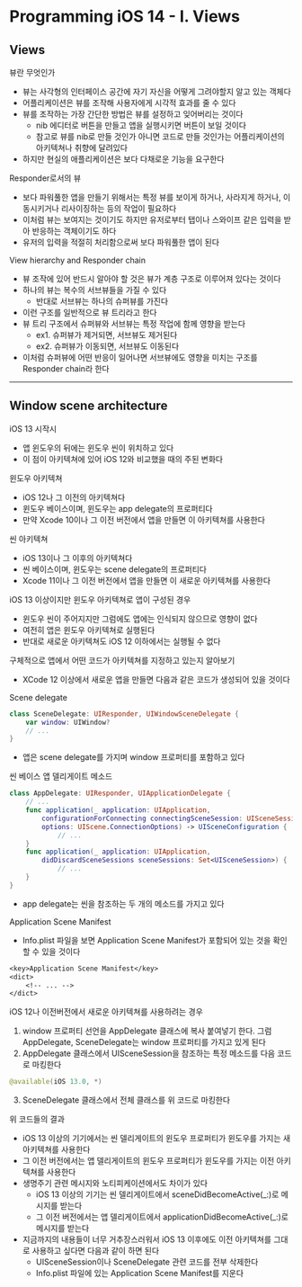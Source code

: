 # Programming iOS 14 - I. Views

## Views

뷰란 무엇인가
* 뷰는 사각형의 인터페이스 공간에 자기 자신을 어떻게 그려야할지 알고 있는 객체다
* 어플리케이션은 뷰를 조작해 사용자에게 시각적 효과를 줄 수 있다
* 뷰를 조작하는 가장 간단한 방법은 뷰를 설정하고 잊어버리는 것이다
  - nib 에디터로 버튼을 만들고 앱을 실행시키면 버튼이 보일 것이다
  - 참고로 뷰를 nib로 만들 것인가 아니면 코드로 만들 것인가는 어플리케이션의 아키텍쳐나 취향에 달려있다
* 하지만 현실의 애플리케이션은 보다 다채로운 기능을 요구한다

Responder로서의 뷰
* 보다 파워풀한 앱을 만들기 위해서는 특정 뷰를 보이게 하거나, 사라지게 하거나, 이동시키거나 리사이징하는 등의 작업이 필요하다
* 이처럼 뷰는 보여지는 것이기도 하지만 유저로부터 탭이나 스와이프 같은 입력을 받아 반응하는 객체이기도 하다
* 유저의 입력을 적절히 처리함으로써 보다 파워풀한 앱이 된다

View hierarchy and Responder chain
* 뷰 조작에 있어 반드시 알아야 할 것은 뷰가 계층 구조로 이루어져 있다는 것이다
* 하나의 뷰는 복수의 서브뷰들을 가질 수 있다
  - 반대로 서브뷰는 하나의 슈퍼뷰를 가진다
* 이런 구조를 일반적으로 뷰 트리라고 한다
* 뷰 트리 구조에서 슈퍼뷰와 서브뷰는 특정 작업에 함께 영향을 받는다
  - ex1. 슈퍼뷰가 제거되면, 서브뷰도 제거된다
  - ex2. 슈퍼뷰가 이동되면, 서브뷰도 이동된다
* 이처럼 슈퍼뷰에 어떤 반응이 일어나면 서브뷰에도 영향을 미치는 구조를 Responder chain라 한다

---

## Window scene architecture

iOS 13 시작시
* 앱 윈도우의 뒤에는 윈도우 씬이 위치하고 있다
* 이 점이 아키텍쳐에 있어 iOS 12와 비교했을 때의 주된 변화다

윈도우 아키텍쳐
* iOS 12나 그 이전의 아키텍쳐다
* 윈도우 베이스이며, 윈도우는 app delegate의 프로퍼티다
* 만약 Xcode 10이나 그 이전 버전에서 앱을 만들면 이 아키텍쳐를 사용한다

씬 아키텍쳐
* iOS 13이나 그 이후의 아키텍쳐다
* 씬 베이스이며, 윈도우는 scene delegate의 프로퍼티다
* Xcode 11이나 그 이전 버전에서 앱을 만들면 이 새로운 아키텍쳐를 사용한다

iOS 13 이상이지만 윈도우 아키텍쳐로 앱이 구성된 경우
* 윈도우 씬이 주어지지만 그럼에도 앱에는 인식되지 않으므로 영향이 없다
* 여전히 앱은 윈도우 아키텍쳐로 실행된다
* 반대로 새로운 아키텍쳐도 iOS 12 이하에서는 실행될 수 없다

구체적으로 앱에서 어떤 코드가 아키텍쳐를 지정하고 있는지 알아보기
* XCode 12 이상에서 새로운 앱을 만들면 다음과 같은 코드가 생성되어 있을 것이다

Scene delegate
```swift
class SceneDelegate: UIResponder, UIWindowSceneDelegate {
    var window: UIWindow?
    // ...
}
```
* 앱은 scene delegate를 가지며 window 프로퍼티를 포함하고 있다

씬 베이스 앱 델리게이트 메소드
```swift
class AppDelegate: UIResponder, UIApplicationDelegate {
    // ...
    func application(_ application: UIApplication,
        configurationForConnecting connectingSceneSession: UISceneSession,
        options: UIScene.ConnectionOptions) -> UISceneConfiguration {
            // ...
    }
    func application(_ application: UIApplication,
        didDiscardSceneSessions sceneSessions: Set<UISceneSession>) {
            // ...
    }
}
```
* app delegate는 씬을 참조하는 두 개의 메소드를 가지고 있다

Application Scene Manifest
* Info.plist 파일을 보면 Application Scene Manifest가 포함되어 있는 것을 확인할 수 있을 것이다

```txt
<key>Application Scene Manifest</key>
<dict>
    <!-- ... -->
</dict>
```

iOS 12나 이전버전에서 새로운 아키텍쳐를 사용하려는 경우
1. window 프로퍼티 선언을 AppDelegate 클래스에 복사 붙여넣기 한다. 그럼 AppDelegate, SceneDelegate는 window 프로퍼티를 가지고 있게 된다
2. AppDelegate 클래스에서 UISceneSession을 참조하는 특정 메소드를 다음 코드로 마킹한다
```swift
@available(iOS 13.0, *)
```
3. SceneDelegate 클래스에서 전체 클래스를 위 코드로 마킹한다

위 코드들의 결과
* iOS 13 이상의 기기에서는 씬 델리게이트의 윈도우 프로퍼티가 윈도우를 가지는 새 아키텍쳐를 사용한다
* 그 이전 버전에서는 앱 델리게이트의 윈도우 프로퍼티가 윈도우를 가지는 이전 아키텍쳐를 사용한다
* 생명주기 관련 메시지와 노티피케이션에서도 차이가 있다
  - iOS 13 이상의 기기는 씬 델리게이트에서 sceneDidBecomeActive(_:)로 메시지를 받는다
  - 그 이전 버전에서는 앱 델리게이트에서 applicationDidBecomeActive(_:)로 메시지를 받는다
* 지금까지의 내용들이 너무 거추장스러워서 iOS 13 이후에도 이전 아키텍쳐를 그대로 사용하고 싶다면 다음과 같이 하면 된다
  - UISceneSession이나 SceneDelegate 관련 코드를 전부 삭제한다
  - Info.plist 파일에 있는 Application Scene Manifest를 지운다